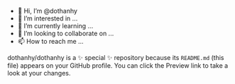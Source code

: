 - 👋 Hi, I’m @dothanhy
- 👀 I’m interested in ...
- 🌱 I’m currently learning ...
- 💞️ I’m looking to collaborate on ...
- 📫 How to reach me ...

dothanhy/dothanhy is a ✨ special ✨ repository because its `README.md` (this file) appears on your GitHub profile.
You can click the Preview link to take a look at your changes.

